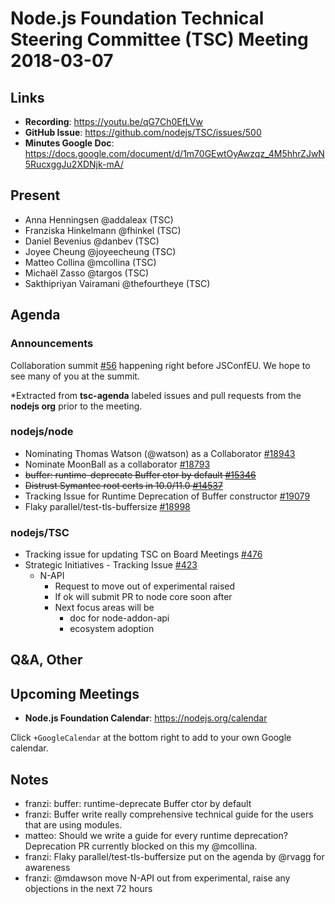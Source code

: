 # Node.js Foundation Technical Steering Committee (TSC) Meeting 2018-03-07

## Links

* **Recording**: <https://youtu.be/qG7Ch0EfLVw>
* **GitHub Issue**: <https://github.com/nodejs/TSC/issues/500>
* **Minutes Google Doc**: <https://docs.google.com/document/d/1m70GEwtOyAwzqz_4M5hhrZJwN5RucxggJu2XDNjk-mA/>

## Present

* Anna Henningsen @addaleax (TSC)
* Franziska Hinkelmann @fhinkel (TSC)
* Daniel Bevenius @danbev (TSC)
* Joyee Cheung @joyeecheung (TSC)
* Matteo Collina @mcollina (TSC)
* Michaël Zasso @targos (TSC)
* Sakthipriyan Vairamani @thefourtheye (TSC)

## Agenda

### Announcements

Collaboration summit [#56](https://github.com/nodejs/summit/issues/56) happening right before JSConfEU. We hope to see many of you at the summit.

*Extracted from **tsc-agenda** labeled issues and pull requests from the **nodejs org** prior to the meeting.

### nodejs/node

* Nominating Thomas Watson (@watson) as a Collaborator [#18943](https://github.com/nodejs/node/issues/18943)
* Nominate MoonBall as a collaborator [#18793](https://github.com/nodejs/node/issues/18793)
* ~~buffer: runtime-deprecate Buffer ctor by default [#15346](https://github.com/nodejs/node/pull/15346)~~
* ~~Distrust Symantec root certs in 10.0/11.0 [#14537](https://github.com/nodejs/node/issues/14537)~~
* Tracking Issue for Runtime Deprecation of Buffer constructor [#19079](https://github.com/nodejs/node/issues/19079)
* Flaky parallel/test-tls-buffersize [#18998](https://github.com/nodejs/node/issues/18998)

### nodejs/TSC

* Tracking issue for updating TSC on Board Meetings [#476](https://github.com/nodejs/TSC/issues/476)
* Strategic Initiatives - Tracking Issue [#423](https://github.com/nodejs/TSC/issues/423)
  * N-API
    * Request to move out of experimental raised
    * If ok will submit PR to node core soon after
    * Next focus areas will be
      * doc for node-addon-api
      * ecosystem adoption

## Q&A, Other

## Upcoming Meetings

* **Node.js Foundation Calendar**: <https://nodejs.org/calendar>

Click `+GoogleCalendar` at the bottom right to add to your own Google calendar.

## Notes

* franzi: buffer: runtime-deprecate Buffer ctor by default
* franzi: Buffer write really comprehensive technical guide for the users that are using modules.
* matteo: Should we write a guide for every runtime deprecation? Deprecation PR currently blocked on this my @mcollina.
* franzi: Flaky parallel/test-tls-buffersize put on the agenda by @rvagg for awareness
* franzi: @mdawson move N-API out from experimental, raise any objections in the next 72 hours
